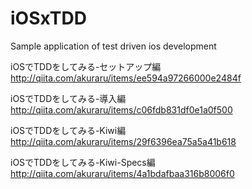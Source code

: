 iOSxTDD
=======

Sample application of test driven ios development 

iOSでTDDをしてみる-セットアップ編
http://qiita.com/akuraru/items/ee594a97266000e2484f

iOSでTDDをしてみる-導入編
http://qiita.com/akuraru/items/c06fdb831df0e1a0f500

iOSでTDDをしてみる-Kiwi編
http://qiita.com/akuraru/items/29f6396ea75a5a41b618

iOSでTDDをしてみる-Kiwi-Specs編
http://qiita.com/akuraru/items/4a1bdafbaa316b8006f0
